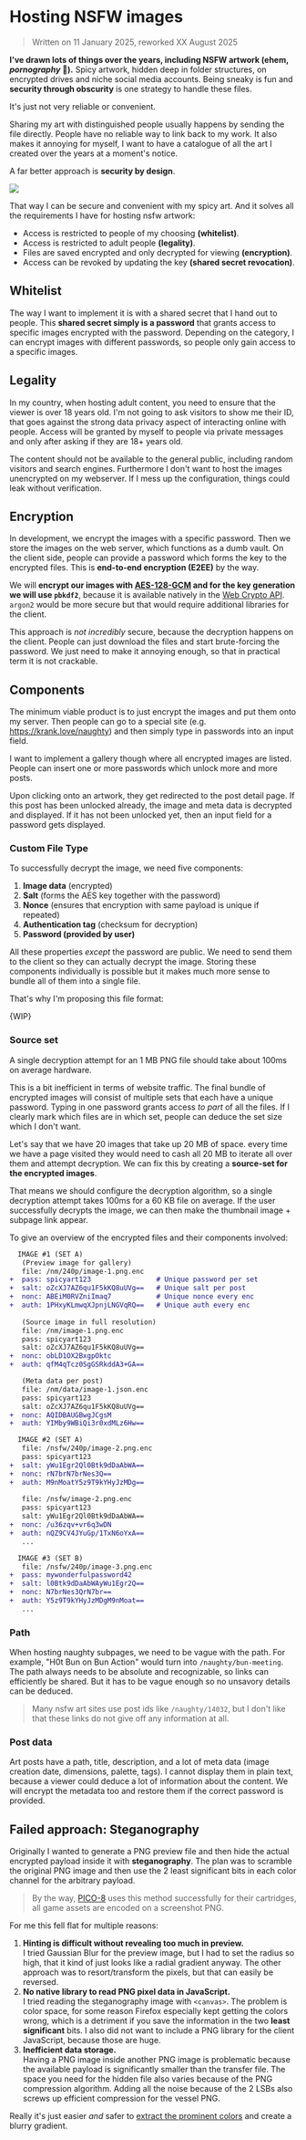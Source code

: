 # Hosting NSFW images
> Written on 11 January 2025, reworked XX August 2025

**I've drawn lots of things over the years, including NSFW artwork (ehem, *pornography* 💅).**
Spicy artwork, hidden deep in folder structures, on encrypted drives and niche social media accounts.
Being sneaky is fun and **security through obscurity** is one strategy to handle these files.

It's just not very reliable or convenient.

Sharing my art with distinguished people usually happens by sending the file directly.
People have no reliable way to link back to my work.
It also makes it annoying for myself, I want to have a catalogue of all the art I created over the years at a moment's notice.

A far better approach is **security by design**.

![](./media/image-encryption-v1.png)

That way I can be secure and convenient with my spicy art.
And it solves all the requirements I have for hosting nsfw artwork:

* Access is restricted to  people of my  choosing **(whitelist)**.
* Access is restricted to adult people **(legality)**.
* Files are saved encrypted and only decrypted for viewing **(encryption)**.
* Access can be revoked by updating the key **(shared secret revocation)**.


## Whitelist

The way I want to implement it is with a shared secret that I hand out to people.
This **shared secret simply is a password** that grants access to specific images encrypted with the password.
Depending on the category, I can encrypt images with different passwords, so people only gain access to a specific images.


## Legality

In my country, when hosting adult content, you need to ensure that the viewer is over 18 years old.
I'm not going to ask visitors to show me their ID, that goes against the strong data privacy aspect of interacting online with people.
Access will be granted by myself to people via private messages and only after asking if they are 18+ years old.

The content should not be available to the general public, including random visitors and search engines.
Furthermore I don't want to host the images unencrypted on my webserver.
If I mess up the configuration, things could leak without verification.

## Encryption

In development, we encrypt the images with a specific password.
Then we store the images on the web server,  which functions as a dumb vault.
On the client side, people can provide a password which forms the key to the encrypted files.
This is **end-to-end encryption (E2EE)** by the way.


We will **encrypt our images with [AES-128-GCM](https://en.wikipedia.org/wiki/Galois/Counter_Mode) and for the key generation we will use `pbkdf2`**, because it is available natively in the [Web Crypto API](https://developer.mozilla.org/en-US/docs/Web/API/Pbkdf2Params). `argon2` would be more secure but that would require additional libraries for the client.

This approach is *not incredibly* secure, because the decryption happens on the client.
People can just download the files and start brute-forcing the password.
We just need to make it annoying enough, so that in practical term it is not crackable.


## Components

The minimum viable product is to just encrypt the images and put them onto my server.
Then people can go to a special site (e.g. https://krank.love/naughty) and then simply type in passwords into an input field.

I want to implement a gallery though where all encrypted images are listed.
People can insert one or more passwords which unlock more and more posts.

Upon clicking onto an artwork, they get redirected to the post detail page.
If this post has been unlocked already, the image and meta data is decrypted and displayed.
If it has not been unlocked yet, then an input field for a password gets displayed.


### Custom File Type

To successfully decrypt the image, we need five components:

1) **Image data** (encrypted)
2) **Salt** (forms the AES key together with the password)
3) **Nonce** (ensures that encryption with same payload is unique if repeated)
4) **Authentication tag** (checksum for decryption)
5) **Password (provided by user)**

All these properties *except* the password are public.
We need to send them to the client so they can actually decrypt the image.
Storing these components individually is possible but it makes much more sense to bundle all of them into a single file.

That's why I'm proposing this file format:

{WIP}


### Source set

A single decryption attempt for an 1 MB PNG file should take about 100ms on average hardware. 

This is a bit inefficient in terms of website traffic.
The final bundle of encrypted images will consist of multiple sets that each have a unique password.
Typing in one password grants access *to part* of all the files.
If I clearly mark which files are in which set, people can deduce the set size which I don't want.

Let's say that we have 20 images that take up 20 MB of space.
 every time we have a page visited they would need to cash all 20 MB to iterate all over them and attempt decryption.
We can fix this by creating a **source-set for the encrypted images**.

That means we should configure the decryption algorithm, so a single decryption attempt takes 100ms for a 60 KB file on average.
If the user successfully decrypts the image,  we can then make the  thumbnail image + subpage link appear.

To give an overview of the encrypted files and their components involved:

```diff
  IMAGE #1 (SET A)
   (Preview image for gallery)
   file: /nm/240p/image-1.png.enc
+  pass: spicyart123                # Unique password per set
+  salt: oZcXJ7AZ6qu1F5kKQ8uUVg==   # Unique salt per post
+  nonc: ABEiM0RVZniImaq7           # Unique nonce every enc
+  auth: 1PHxyKLmwqXJpnjLNGVqRQ==   # Unique auth every enc
 
   (Source image in full resolution)
   file: /nm/image-1.png.enc
   pass: spicyart123
   salt: oZcXJ7AZ6qu1F5kKQ8uUVg==
+  nonc: obLD1OX2BxgpOktc
+  auth: qfM4qTcz0SgGSRkddA3+GA==

   (Meta data per post)
   file: /nm/data/image-1.json.enc
   pass: spicyart123
   salt: oZcXJ7AZ6qu1F5kKQ8uUVg==
+  nonc: AQIDBAUGBwgJCgsM
+  auth: YIMby9WBiQi3r0xdMLz6Hw==

  IMAGE #2 (SET A)
   file: /nsfw/240p/image-2.png.enc
   pass: spicyart123
+  salt: yWu1Egr2Ql0Btk9dDaAbWA==
+  nonc: rN7brN7brNes3Q==
+  auth: M9nMoatY5z9T9kYHyJzMDg==
 
   file: /nsfw/image-2.png.enc
   pass: spicyart123
   salt: yWu1Egr2Ql0Btk9dDaAbWA==
+  nonc: /u36zqv+vr6q3wDN
+  auth: nQZ9CV4JYuGp/1TxN6oYxA==
   ...

  IMAGE #3 (SET B)
   file: /nsfw/240p/image-3.png.enc
+  pass: mywonderfulpassword42
+  salt: l0Btk9dDaAbWAyWu1Egr2Q== 
+  nonc: N7brNes3QrN7br==
+  auth: Y5z9T9kYHyJzMDgM9nMoat==
   ...
```


### Path

When hosting naughty subpages, we need to be vague with the path. 
For example, "H0t Bun on Bun Action" would turn into `/naughty/bun-meeting`.
The path always needs to be absolute  and recognizable, so links can efficiently be shared.
But it has to be vague enough so no unsavory details can be deduced.

> Many nsfw art sites use post ids like `/naughty/14032`, but I don't like that these links do not give off any information at all.


### Post data

Art posts have a path, title, description, and a lot of meta data (image creation date, dimensions, palette, tags).
I cannot display them in plain text, because a viewer could deduce a lot of information about the content.
We will encrypt the metadata too  and restore them if the correct password is provided.


## Failed approach: Steganography

Originally I wanted to generate a PNG preview file and then hide the actual encrypted payload inside it with **steganography**.
The plan was to scramble the original PNG image and then use the 2 least significant bits in each color channel for the arbitrary payload.

> By the way, [PICO-8](https://www.lexaloffle.com/pico-8.php) uses this method successfully for their cartridges, all game assets are encoded on a screenshot PNG.

For me this fell flat for multiple reasons:

1) **Hinting is difficult without revealing too much in preview.**\
   I tried Gaussian Blur for the preview image, but I had to set the radius so high, that it kind of just looks like a radial gradient anyway.
   The other approach was to resort/transform the pixels, but that can easily be reversed.
2) **No native library to read PNG pixel data in JavaScript.**\
   I tried reading the steganography image with `<canvas>`.
   The problem is color space, for some reason Firefox especially kept getting the colors wrong, which is a detriment if you save the information in the two **least significant** bits.
   I also did not want to include a PNG library for the client JavaScript, because those are huge.
3) **Inefficient data storage.**\
   Having a PNG image inside another PNG image is problematic because  the available payload is significantly smaller than the transfer file.
   The space you need for the hidden file also varies because of the PNG compression algorithm.
   Adding all the noise because of the 2 LSBs also screws up efficient compression for the vessel PNG.

Really it's just easier *and* safer to [extract the prominent colors](https://github.com/Vibrant-Colors/node-vibrant) and create a blurry gradient.
